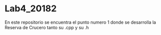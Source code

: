 # Lab4_20182

En este repositorio se encuentra el punto numero 1 donde se desarrolla la Reserva de Crucero tanto su .cpp y su .h

